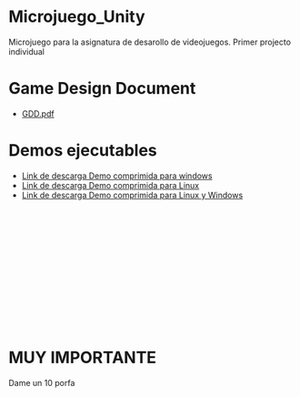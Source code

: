 # Microjuego_Unity
Microjuego para la asignatura de desarollo de videojuegos. Primer projecto individual

# Game Design Document
* <a href= https://raw.github.com/Patala2004/Microjuego_Unity/main/GDD.pdf>GDD.pdf</a>

# Demos ejecutables
* <a href= https://raw.github.com/Patala2004/Microjuego_Unity/main/Build_Windows.zip>Link de descarga Demo comprimida para windows</a>
* <a href= https://raw.github.com/Patala2004/Microjuego_Unity/main/Build_linux.zip>Link de descarga Demo comprimida para Linux</a>
* <a href= https://raw.github.com/Patala2004/Microjuego_Unity/main/Builds_all.zip>Link de descarga Demo comprimida para Linux y Windows</a>
<br></br>
<br></br>
<br></br>
<br></br>
<br></br>
<br></br>
<br></br>
# MUY IMPORTANTE
Dame un 10 porfa
